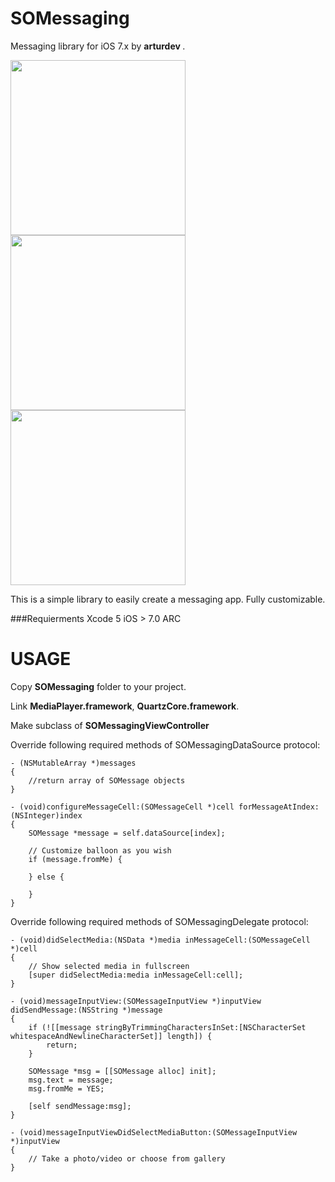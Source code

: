 SOMessaging
===========

Messaging library for iOS 7.x by <b> arturdev </b>.

<img src="https://raw.githubusercontent.com/arturdev/SOMessaging/master/Screenshots/screen1.jpg" width=280>
<img src="https://raw.githubusercontent.com/arturdev/SOMessaging/master/Screenshots/screen2.jpg" width=280>
<img src="https://raw.githubusercontent.com/arturdev/SOMessaging/master/Screenshots/screen3.jpg" width=280>
<br>

This is a simple library to easily create a messaging app.
Fully customizable.

###Requierments
Xcode 5
iOS > 7.0
ARC

USAGE
=====
Copy <b>SOMessaging</b> folder to your project.

Link <b>MediaPlayer.framework</b>, <b>QuartzCore.framework</b>.

Make subclass of <b>SOMessagingViewController</b>

Override following required methods of SOMessagingDataSource protocol:
```ObjC
- (NSMutableArray *)messages
{
    //return array of SOMessage objects
}

- (void)configureMessageCell:(SOMessageCell *)cell forMessageAtIndex:(NSInteger)index
{
    SOMessage *message = self.dataSource[index];
    
    // Customize balloon as you wish
    if (message.fromMe) {

    } else {

    }
}
```

Override following required methods of SOMessagingDelegate protocol:
```ObjC
- (void)didSelectMedia:(NSData *)media inMessageCell:(SOMessageCell *)cell
{
    // Show selected media in fullscreen
    [super didSelectMedia:media inMessageCell:cell];
}

- (void)messageInputView:(SOMessageInputView *)inputView didSendMessage:(NSString *)message
{
    if (![[message stringByTrimmingCharactersInSet:[NSCharacterSet whitespaceAndNewlineCharacterSet]] length]) {
        return;
    }

    SOMessage *msg = [[SOMessage alloc] init];
    msg.text = message;
    msg.fromMe = YES;

    [self sendMessage:msg];
}

- (void)messageInputViewDidSelectMediaButton:(SOMessageInputView *)inputView
{
    // Take a photo/video or choose from gallery
}
```
